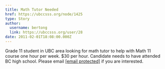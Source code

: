```yaml
---
title: Math Tutor Needed 
href: https://ubccsss.org/node/1425
type: Story
author:
  username: bertong
  link: https://ubccsss.org/user/28
date: 2011-02-01T18:08:00.000Z
---
```


<div class="field field-name-body field-type-text-with-summary field-label-hidden"><div class="field-items"><div class="field-item even"><p>Grade 11 student in UBC area looking for math tutor to help with Math 11 course one hour per week.  $30 per hour.  Candidate needs to have attended BC high school.  Please email <a href="/cdn-cgi/l/email-protection" class="__cf_email__" data-cfemail="533f3a303b213a20273a3d36202013343e323a3f7d303c3e">[email&#xA0;protected]</a> if you are interested.</p>
</div></div></div>    <footer>
          </footer>